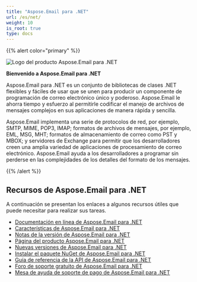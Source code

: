 ```yaml
---
title: "Aspose.Email para .NET"
url: /es/net/
weight: 10
is_root: true
type: docs
---
```


{{% alert color="primary" %}}

![Logo del producto Aspose.Email para .NET](home_1.png)

**Bienvenido a Aspose.Email para .NET**

Aspose.Email para .NET es un conjunto de bibliotecas de clases .NET flexibles y fáciles de usar que se unen para producir un componente de programación de correo electrónico único y poderoso. Aspose.Email le ahorra tiempo y esfuerzo al permitirle codificar el manejo de archivos de mensajes complejos en sus aplicaciones de manera rápida y sencilla.

Aspose.Email implementa una serie de protocolos de red, por ejemplo, SMTP, MIME, POP3, IMAP; formatos de archivos de mensajes, por ejemplo, EML, MSG, MHT; formatos de almacenamiento de correo como PST y MBOX; y servidores de Exchange para permitir que los desarrolladores creen una amplia variedad de aplicaciones de procesamiento de correo electrónico. Aspose.Email ayuda a los desarrolladores a programar sin perderse en las complejidades de los detalles del formato de los mensajes.

{{% /alert %}}

## **Recursos de Aspose.Email para .NET**

A continuación se presentan los enlaces a algunos recursos útiles que puede necesitar para realizar sus tareas.

- [Documentación en línea de Aspose.Email para .NET](/email/net/)
- [Características de Aspose.Email para .NET](/email/net/features-overview/)
- [Notas de la versión de Aspose.Email para .NET](https://releases.aspose.com/email/net/release-notes/)
- [Página del producto Aspose.Email para .NET](https://products.aspose.com/email/es/net)
- [Nuevas versiones de Aspose.Email para .NET](https://releases.aspose.com/email/net/)
- [Instalar el paquete NuGet de Aspose.Email para .NET](https://www.nuget.org/packages/Aspose.Email/)
- [Guía de referencia de la API de Aspose.Email para .NET](https://apireference.aspose.com/email/net)
- [Foro de soporte gratuito de Aspose.Email para .NET](https://forum.aspose.com/c/email/12)
- [Mesa de ayuda de soporte de pago de Aspose.Email para .NET](https://helpdesk.aspose.com/)